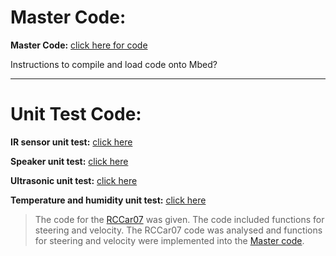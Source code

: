 # Master Code: 

**Master Code:** [click here for code](Product_Development/Software/Code_Updates/Master_Code.c)

Instructions to compile and load code onto Mbed?

---

# Unit Test Code: 

**IR sensor unit test:** [click here](Product_Development/Software/Component_Unit_Test/IR_sensors_unit_code.c)

**Speaker unit test:** [click here](Product_Development/Software/Component_Unit_Test/speaker_unit_code.c)

**Ultrasonic unit test:** [click here](Product_Development/Software/Component_Unit_Test/ultrasonic_sensor_unit_code.c)

**Temperature and humidity unit test:** [click here](Product_Development/Software/Component_Unit_Test/temperature_and_humidity_unit_code.c)


> The code for the [RCCar07](Product_Development/Software/Component_Unit_Test/RCCar07_Steering_and_Velocity_Unit_Code.c) was given. The code included functions for steering and velocity. The RCCar07 code was analysed and functions for steering and velocity were implemented into the [Master code](Product_Development/Software/Code_Updates/Master_Code.c). 
